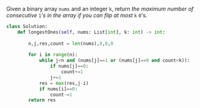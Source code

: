 Given a binary array `nums` and an integer `k`, return _the maximum number of consecutive_ `1`_'s in the array if you can flip at most_ `k` `0`'s.

```python
class Solution:
    def longestOnes(self, nums: List[int], k: int) -> int:
        
        n,j,res,count = len(nums),0,0,0
        
        for i in range(n):
            while j<n and (nums[j]==1 or (nums[j]==0 and count<k)):
                if nums[j]==0:
                    count+=1
                j+=1
            res = max(res,j-i)
            if nums[i]==0:
                count-=1
        return res
```


